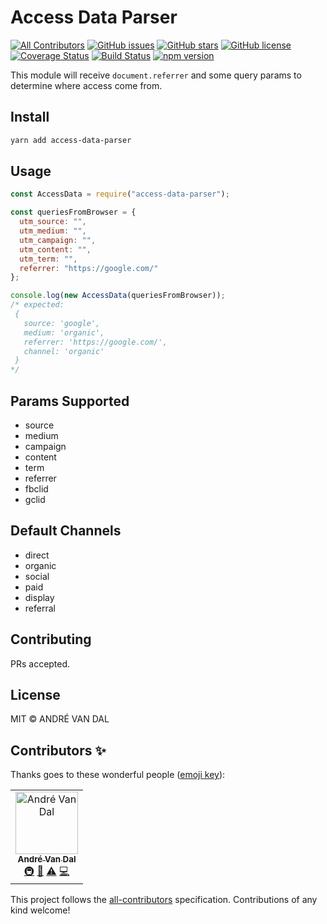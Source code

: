 # Access Data Parser

[![All Contributors](https://img.shields.io/badge/all_contributors-1-orange.svg?style=flat-square)](#contributors)
[![GitHub issues](https://img.shields.io/github/issues/derevandal/access-data-parser.svg)](https://github.com/derevandal/access-data-parser/issues)
[![GitHub stars](https://img.shields.io/github/stars/derevandal/access-data-parser.svg)](https://github.com/derevandal/access-data-parser/stargazers)
[![GitHub license](https://img.shields.io/github/license/derevandal/access-data-parser.svg)](https://github.com/derevandal/access-data-parser/blob/master/LICENSE)
[![Coverage Status](https://coveralls.io/repos/github/derevandal/access-data-parser/badge.svg?branch=master&kill_cache=1)](https://coveralls.io/github/derevandal/access-data-parser?branch=master)
[![Build Status](https://travis-ci.org/derevandal/access-data-parser.svg?branch=master)](https://travis-ci.org/derevandal/access-data-parser)
[![npm version](https://badge.fury.io/js/access-data-parser.svg)](https://badge.fury.io/js/access-data-parser)

This module will receive `document.referrer` and some query params to determine where access come from.

## Install

```bash
yarn add access-data-parser
```

## Usage

```js
const AccessData = require("access-data-parser");

const queriesFromBrowser = {
  utm_source: "",
  utm_medium: "",
  utm_campaign: "",
  utm_content: "",
  utm_term: "",
  referrer: "https://google.com/"
};

console.log(new AccessData(queriesFromBrowser));
/* expected:
 {
   source: 'google',
   medium: 'organic',
   referrer: 'https://google.com/',
   channel: 'organic'
 }
*/
```

## Params Supported

- source
- medium
- campaign
- content
- term
- referrer
- fbclid
- gclid

## Default Channels

- direct
- organic
- social
- paid
- display
- referral

## Contributing

PRs accepted.

## License

MIT © ANDRÉ VAN DAL

## Contributors ✨

Thanks goes to these wonderful people ([emoji key](https://allcontributors.org/docs/en/emoji-key)):

<!-- ALL-CONTRIBUTORS-LIST:START - Do not remove or modify this section -->
<!-- prettier-ignore -->
<table>
  <tr>
    <td align="center"><a href="https://andrevandal.dev"><img src="https://avatars2.githubusercontent.com/u/1340508?v=4" width="100px;" alt="André Van Dal"/><br /><sub><b>André Van Dal</b></sub></a><br /><a href="#infra-derevandal" title="Infrastructure (Hosting, Build-Tools, etc)">🚇</a> <a href="#maintenance-derevandal" title="Maintenance">🚧</a> <a href="https://github.com/derevandal/access-data-parser/commits?author=derevandal" title="Tests">⚠️</a> <a href="https://github.com/derevandal/access-data-parser/commits?author=derevandal" title="Code">💻</a></td>
  </tr>
</table>

<!-- ALL-CONTRIBUTORS-LIST:END -->

This project follows the [all-contributors](https://github.com/all-contributors/all-contributors) specification. Contributions of any kind welcome!

